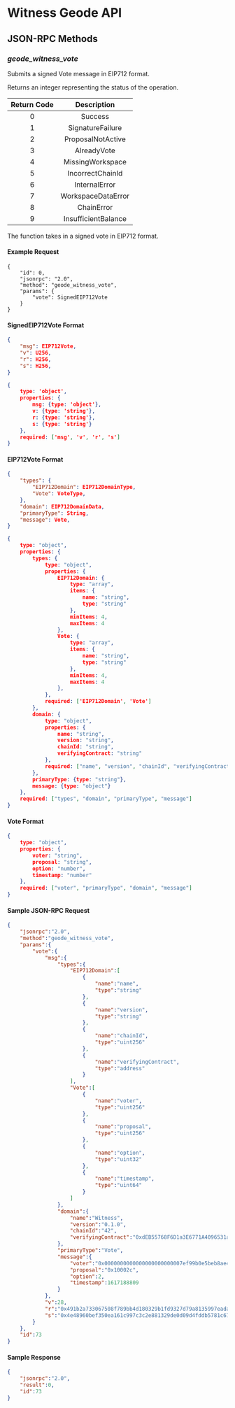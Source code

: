 # Witness Geode API

## JSON-RPC Methods

### *geode_witness_vote*

Submits a signed Vote message in EIP712 format.

Returns an integer representing the status of the operation.

| Return Code | Description         |
|:-----------:|:-------------------:|
| 0           | Success             |
| 1           | SignatureFailure    |
| 2           | ProposalNotActive   |
| 3           | AlreadyVote         |
| 4           | MissingWorkspace    |
| 5           | IncorrectChainId    |
| 6           | InternalError       |
| 7           | WorkspaceDataError  |
| 8           | ChainError          |
| 9           | InsufficientBalance |

The function takes in a signed vote in EIP712 format. 

#### Example Request

```jsonrpc
{
	"id": 0,
	"jsonrpc": "2.0",
	"method": "geode_witness_vote",
	"params": {
		"vote": SignedEIP712Vote
	}
}
```



#### SignedEIP712Vote Format

```json
{
    "msg": EIP712Vote,
    "v": U256,
    "r": H256,
    "s": H256,
}

{
    type: 'object',
    properties: {
        msg: {type: 'object'},
        v: {type: 'string'},
        r: {type: 'string'},
        s: {type: 'string'}
    },
    required: ['msg', 'v', 'r', 's']
}
```



#### EIP712Vote Format

```json
{
    "types": {
        "EIP712Domain": EIP712DomainType,
        "Vote": VoteType,
    },
    "domain": EIP712DomainData,
    "primaryType": String,
    "message": Vote,
}

{
    type: "object",
    properties: {
        types: {
            type: "object",
            properties: {
                EIP712Domain: {
                    type: "array",
                    items: {
                        name: "string",
                        type: "string"
                    },
                    minItems: 4,
                    maxItems: 4
                },
                Vote: {
                    type: "array",
                    items: {
                        name: "string",
                        type: "string"
                    },
                    minItems: 4,
                    maxItems: 4
                },
            },
            required: ['EIP712Domain', 'Vote']
        },
        domain: {
            type: "object",
            properties: {
                name: "string",
                version: "string",
                chainId: "string",
                verifyingContract: "string"
            },
            required: ["name", "version", "chainId", "verifyingContract"]
        },
        primaryType: {type: "string"},
        message: {type: "object"}
    },
    required: ["types", "domain", "primaryType", "message"]
}
```



#### Vote Format

```json
{
    type: "object",
    properties: {
        voter: "string",
        proposal: "string",
        option: "number",
        timestamp: "number"
    },
    required: ["voter", "primaryType", "domain", "message"]
}
```



#### Sample JSON-RPC Request

```json
{
    "jsonrpc":"2.0",
    "method":"geode_witness_vote",
    "params":{
        "vote":{
            "msg":{
                "types":{
                    "EIP712Domain":[
                        {
                            "name":"name",
                            "type":"string"
                        },
                        {
                            "name":"version",
                            "type":"string"
                        },
                        {
                            "name":"chainId",
                            "type":"uint256"
                        },
                        {
                            "name":"verifyingContract",
                            "type":"address"
                        }
                    ],
                    "Vote":[
                        {
                            "name":"voter",
                            "type":"uint256"
                        },
                        {
                            "name":"proposal",
                            "type":"uint256"
                        },
                        {
                            "name":"option",
                            "type":"uint32"
                        },
                        {
                            "name":"timestamp",
                            "type":"uint64"
                        }
                    ]
                },
                "domain":{
                    "name":"Witness",
                    "version":"0.1.0",
                    "chainId":"42",
                    "verifyingContract":"0xdEB55768F6D1a3E6771A4096531aD6ea258A925e"
                },
                "primaryType":"Vote",
                "message":{
                    "voter":"0x0000000000000000000000007ef99b0e5beb8ae42dbf126b40b87410a440a32a",
                    "proposal":"0x10002c",
                    "option":2,
                    "timestamp":1617188809
                }
            },
            "v":28,
            "r":"0x491b2a733067508f789bb4d180329b1fd9327d79a8135997eada08b3217cbb72",
            "s":"0x4e48960bef350ea161c997c3c2e881329de0d09d4fddb5781c6719308cc6b260"
        }
    },
    "id":73
}
```



#### Sample Response

```json
{
    "jsonrpc":"2.0",
    "result":0,
    "id":73
}
```

